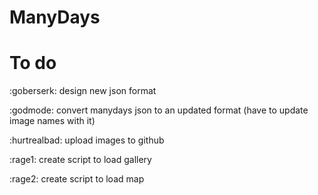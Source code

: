 # ManyDays

# To do

:goberserk: design new json format

:godmode: convert manydays json to an updated format (have to update image names with it) 

:hurtrealbad: upload images to github

:rage1: create script to load gallery

:rage2: create script to load map
